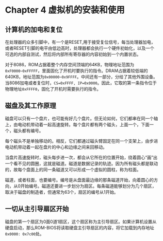 # Chapter 4 虚拟机的安装和使用

## 计算机的加电和复位

在处理器的众多引脚中，有一个是RESET,用于接受复位信号，每当处理器加电，或者RESET引脚的电平由低边高时，处理器都会执行一个硬件初始化，以及一个可选的内部自测试，然后将内部所有寄存器的内容初始到一个内置状态。

对于8086，ROM占据着整个内存空间顶端的64KB，物理地址范围为`0xF0000~0xFFFFF`，里面固化了开机时要执行的指令。DRAM占据着较低端的640KB，地址范围为`0x00000~0x9FFFF`。中间还有一部分，分给了其他外围设备。当8086加电或者复位时，`CS=0xFFFF, IP=0x0000`。因此，它取的第一条指令位于物理地址`0xFFFF0`，固化了开机时需要执行的指令。

## 磁盘及其工作原理

磁盘可以只有一个盘片，也可能有好几个盘片。但无论如何，它们都串在同一个轴上，由电动机带动着一起高速旋转。每个盘片都有两个磁头，上面一个，下面一个，磁头都有编号。

每个磁头不是单独移动的。相反，它们都通过磁头臂固定在同一个支架上，由步进电动机带动着一起在盘片的中心和边缘之间来回移动。

当盘片高速旋转时，磁头每步进一次，都会从它所在的位置开始，绕着圆心“画”出一个看不见的圆圈，这就是磁道。磁道是数据记录的轨迹。因为所有磁头都是联动的，故每个盘面上的同一条磁道又可以形成一个虚拟的圆柱，称为柱面。

磁道，或者柱面，也要编号。编号是从盘面最边缘的那条磁道开始，向着圆心的方向，从0开始编号。磁道还要进一步划分为扇区。每条磁道能够划分为几个扇区，取决于磁盘的制造者，但通常为63个，扇区的编号从1开始。

## 一切从主引导扇区开始

磁盘的第一个扇区为0面0道1扇区，这个扇区称为主引导扇区。如果计算机设置从硬盘启动，那么ROM-BIOS将读取硬盘主引导扇区的内容，将它加载到内存地址`0x0000: 0x7c00`处。
